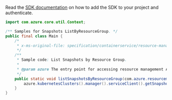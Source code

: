 Read the [SDK documentation](https://github.com/Azure/azure-sdk-for-java/blob/azure-resourcemanager_2.11.0/sdk/resourcemanager/azure-resourcemanager/README.md) on how to add the SDK to your project and authenticate.

```java
import com.azure.core.util.Context;

/** Samples for Snapshots ListByResourceGroup. */
public final class Main {
    /*
     * x-ms-original-file: specification/containerservice/resource-manager/Microsoft.ContainerService/stable/2021-10-01/examples/SnapshotsListByResourceGroup.json
     */
    /**
     * Sample code: List Snapshots by Resource Group.
     *
     * @param azure The entry point for accessing resource management APIs in Azure.
     */
    public static void listSnapshotsByResourceGroup(com.azure.resourcemanager.AzureResourceManager azure) {
        azure.kubernetesClusters().manager().serviceClient().getSnapshots().listByResourceGroup("rg1", Context.NONE);
    }
}
```
